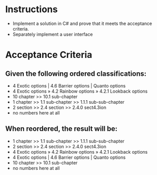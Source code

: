 # Instructions
*	Implement a solution in C# and prove that it meets the acceptance criteria.
*	Separately implement a user interface 

# Acceptance Criteria
## Given the following ordered classifications:
*	4 Exotic options | 4.6 Barrier options | Quanto options
*	4 Exotic options » 4.2 Rainbow options » 4.2.1 Lookback options
*	10 chapter >> 10.1 sub-chapter
*	1 chapter >> 1.1 sub-chapter >> 1.1.1 sub-sub-chapter
*	2 section >> 2.4 section >> 2.4.0 sect4.3ion
*	no numbers here at all

## When reordered, the result will be:
*	1 chapter >> 1.1 sub-chapter >> 1.1.1 sub-sub-chapter
*	2 section >> 2.4 section >> 2.4.0 sect4.3ion
*	4 Exotic options » 4.2 Rainbow options » 4.2.1 Lookback options
*	4 Exotic options | 4.6 Barrier options | Quanto options
*	10 chapter >> 10.1 sub-chapter
*	no numbers here at all
